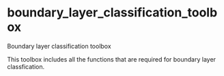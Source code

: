 # boundary_layer_classification_toolbox
Boundary layer classification toolbox

This toolbox includes all the functions that are required for boundary layer classfication.
